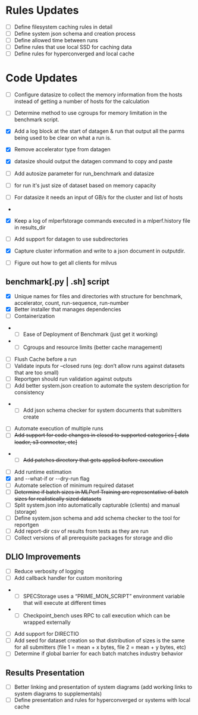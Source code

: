 # Rules Updates

- [ ] Define filesystem caching rules in detail
- [ ] Define system json schema and creation process
- [ ] Define allowed time between runs
- [ ] Define rules that use local SSD for caching data
- [ ] Define rules for hyperconverged and local cache

# Code Updates
- [ ] Configure datasize to collect the memory information from the hosts instead of getting a number of hosts for the calculation

- [ ] Determine method to use cgroups for memory limitation in the benchmark script.

- [x] Add a log block at the start of datagen & run that output all the parms being used to be clear on what a run is.

- [x] Remove accelerator type from datagen
- [x] datasize should output the datagen command to copy and paste

- [ ] Add autosize parameter for run_benchmark and datasize
- [ ] for run it's just size of dataset based on memory capacity
- [ ] For datasize it needs an input of GB/s for the cluster and list of hosts
-
- [x] Keep a log of mlperfstorage commands executed in a mlperf.history file in results_dir

- [ ] Add support for datagen to use subdirectories
- [x] Capture cluster information and write to a json document in outputdir. 
- [ ] Figure out how to get all clients for milvus

## benchmark[.py | .sh] script
- [x] Unique names for files and directories with structure for benchmark, accelerator, count, run-sequence, run-number
- [x] Better installer that manages dependencies
- [ ] Containerization
- - [ ] Ease of Deployment of Benchmark (just get it working)
- - [ ] Cgroups and resource limits (better cache management)
- [ ] Flush Cache before a run
- [ ] Validate inputs for –closed runs (eg: don’t allow runs against datasets that are too small)
- [ ] Reportgen should run validation against outputs
- [ ] Add better system.json creation to automate the system description for consistency
- - [ ] Add json schema checker for system documents that submitters create
- [ ] Automate execution of multiple runs
- [ ] ~~Add support for code changes in closed to supported categories [ data loader, s3 connector, etc]~~
- - [ ] ~~Add patches directory that gets applied before execution~~
- [ ] Add runtime estimation 
- [x] and --what-if or --dry-run flag
- [ ] Automate selection of minimum required dataset
- [ ] ~~Determine if batch sizes in MLPerf Training are representative of batch sizes for realistically sized datasets~~
- [ ] Split system.json into automatically capturable (clients) and manual (storage)
- [ ] Define system.json schema and add schema checker to the tool for reportgen
- [ ] Add report-dir csv of results from tests as they are run
- [ ] Collect versions of all prerequisite packages for storage and dlio

## DLIO Improvements
- [ ] Reduce verbosity of logging
- [ ] Add callback handler for custom monitoring
- - [ ] SPECStorage uses a “PRIME_MON_SCRIPT” environment variable that will execute at different times
- - [ ] Checkpoint_bench uses RPC to call execution which can be wrapped externally
- [ ] Add support for DIRECTIO
- [ ] Add seed for dataset creation so that distribution of sizes is the same for all submitters (file 1 = mean + x bytes, file 2 = mean + y bytes, etc)
- [ ] Determine if global barrier for each batch matches industry behavior

## Results Presentation
- [ ] Better linking and presentation of system diagrams (add working links to system diagrams to supplementals)
- [ ] Define presentation and rules for hyperconverged or systems with local cache